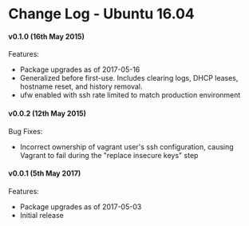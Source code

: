 # Change Log - Ubuntu 16.04

#### v0.1.0 (16th May 2015)

Features:

  - Package upgrades as of 2017-05-16
  - Generalized before first-use. Includes clearing logs, DHCP leases, hostname reset, and history removal.
  - ufw enabled with ssh rate limited to match production environment

#### v0.0.2 (12th May 2015)

Bug Fixes:

 - Incorrect ownership of vagrant user's ssh configuration, causing Vagrant to fail during the "replace insecure keys" step

#### v0.0.1 (5th May 2017)

Features:

 - Package upgrades as of 2017-05-03
 - Initial release
